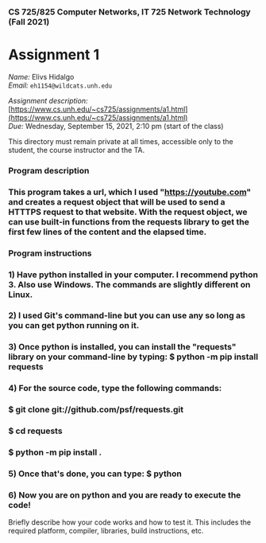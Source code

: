 ### CS 725/825 Computer Networks, IT 725 Network Technology  (Fall 2021) ###

# Assignment 1 #

*Name:* Elivs Hidalgo  
*Email:* `eh1154@wildcats.unh.edu`

*Assignment description:* [https://www.cs.unh.edu/~cs725/assignments/a1.html](https://www.cs.unh.edu/~cs725/assignments/a1.html)  
*Due:* Wednesday, September 15, 2021, 2:10 pm (start of the class)

This directory must remain private at all times, accessible only to the student, the course instructor and the TA. 

### Program description ###
### This program takes a url, which I used "https://youtube.com" and creates a request object that will be used to send a HTTTPS request to that website. With the request object, we can use built-in functions from the requests library to get the first few lines of the content and the elapsed time. ###

### Program instructions ###
### 1) Have python installed in your computer. I recommend python 3. Also use Windows. The commands are slightly different on Linux. ###
### 2) I used Git's command-line but you can use any so long as you can get python running on it. ###
### 3) Once python is installed, you can install the "requests" library on your command-line by typing: $ python -m pip install requests ###
### 4) For the source code, type the following commands: ###
###     $ git clone git://github.com/psf/requests.git    ###
###     $ cd requests                                    ###
###     $ python -m pip install .                        ###
### 5) Once that's done, you can type: $ python ###
### 6) Now you are on python and you are ready to execute the code! ###

Briefly describe how your code works and how to test it. This includes the required platform, compiler, libraries, build instructions, etc.

